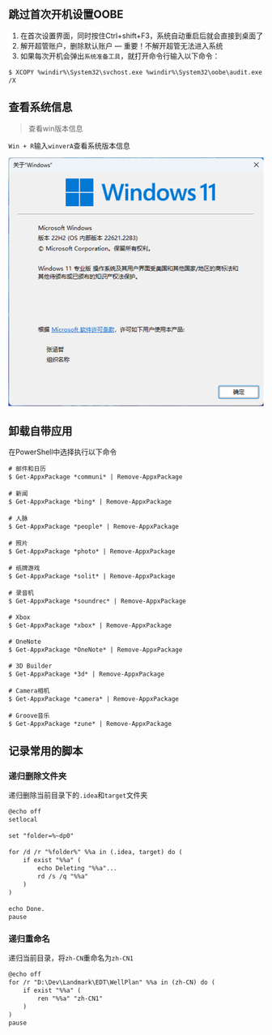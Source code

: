## 跳过首次开机设置OOBE

1. 在首次设置界面，同时按住Ctrl+shift+F3，系统自动重启后就会直接到桌面了
2. 解开超管账户，删除默认账户 — 重要！不解开超管无法进入系统
3. 如果每次开机会弹出`系统准备工具`，就打开命令行输入以下命令：

```shell
$ XCOPY %windir%\System32\svchost.exe %windir%\System32\oobe\audit.exe /X
```



## 查看系统信息

> 查看win版本信息

`Win + R`输入`winverA`查看系统版本信息

![image-20230928143915834](img/windows/image-20230928143915834.png)



## 卸载自带应用

在PowerShell中选择执行以下命令

```shell
# 邮件和日历
$ Get-AppxPackage *communi* | Remove-AppxPackage

# 新闻
$ Get-AppxPackage *bing* | Remove-AppxPackage

# 人脉
$ Get-AppxPackage *people* | Remove-AppxPackage

# 照片
$ Get-AppxPackage *photo* | Remove-AppxPackage

# 纸牌游戏
$ Get-AppxPackage *solit* | Remove-AppxPackage

# 录音机
$ Get-AppxPackage *soundrec* | Remove-AppxPackage

# Xbox
$ Get-AppxPackage *xbox* | Remove-AppxPackage

# OneNote
$ Get-AppxPackage *OneNote* | Remove-AppxPackage

# 3D Builder
$ Get-AppxPackage *3d* | Remove-AppxPackage

# Camera相机
$ Get-AppxPackage *camera* | Remove-AppxPackage

# Groove音乐
$ Get-AppxPackage *zune* | Remove-AppxPackage
```



## 记录常用的脚本

### 递归删除文件夹

递归删除当前目录下的`.idea`和`target`文件夹

```shell
@echo off
setlocal

set "folder=%~dp0"

for /d /r "%folder%" %%a in (.idea, target) do (
    if exist "%%a" (
        echo Deleting "%%a"...
        rd /s /q "%%a"
    )
)

echo Done.
pause
```



### 递归重命名

递归当前目录，将`zh-CN`重命名为`zh-CN1`

```shell
@echo off
for /r "D:\Dev\Landmark\EDT\WellPlan" %%a in (zh-CN) do (
    if exist "%%a" (
        ren "%%a" "zh-CN1"
    )
)
pause
```

